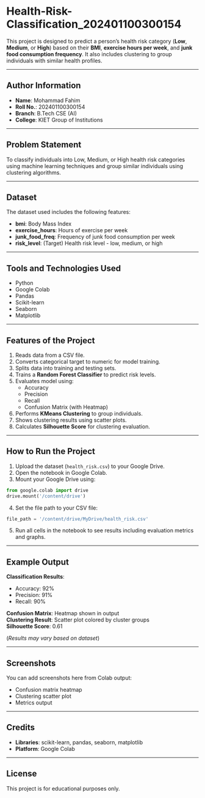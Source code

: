 # Health-Risk-Classification_202401100300154

This project is designed to predict a person’s health risk category (**Low**, **Medium**, or **High**) based on their **BMI**, **exercise hours per week**, and **junk food consumption frequency**. It also includes clustering to group individuals with similar health profiles.

---

##  Author Information

- **Name**: Mohammad Fahim  
- **Roll No.**: 202401100300154
- **Branch**: B.Tech CSE (AI)  
- **College**: KIET Group of Institutions  

---

##  Problem Statement

To classify individuals into Low, Medium, or High health risk categories using machine learning techniques and group similar individuals using clustering algorithms.

---

##  Dataset

The dataset used includes the following features:
- **bmi**: Body Mass Index
- **exercise_hours**: Hours of exercise per week
- **junk_food_freq**: Frequency of junk food consumption per week
- **risk_level**: (Target) Health risk level - low, medium, or high

---

##  Tools and Technologies Used

- Python  
- Google Colab  
- Pandas  
- Scikit-learn  
- Seaborn  
- Matplotlib  

---

##  Features of the Project

1. Reads data from a CSV file.
2. Converts categorical target to numeric for model training.
3. Splits data into training and testing sets.
4. Trains a **Random Forest Classifier** to predict risk levels.
5. Evaluates model using:
   - Accuracy
   - Precision
   - Recall
   - Confusion Matrix (with Heatmap)
6. Performs **KMeans Clustering** to group individuals.
7. Shows clustering results using scatter plots.
8. Calculates **Silhouette Score** for clustering evaluation.

---

##  How to Run the Project

1. Upload the dataset (`health_risk.csv`) to your Google Drive.
2. Open the notebook in Google Colab.
3. Mount your Google Drive using:

```python
from google.colab import drive
drive.mount('/content/drive')
```

4. Set the file path to your CSV file:

```python
file_path = '/content/drive/MyDrive/health_risk.csv'
```

5. Run all cells in the notebook to see results including evaluation metrics and graphs.

---

##  Example Output

**Classification Results**:  
- Accuracy: 92%  
- Precision: 91%  
- Recall: 90%  

**Confusion Matrix**: Heatmap shown in output  
**Clustering Result**: Scatter plot colored by cluster groups  
**Silhouette Score**: 0.61

(*Results may vary based on dataset*)

---

##  Screenshots

You can add screenshots here from Colab output:
- Confusion matrix heatmap
- Clustering scatter plot
- Metrics output

---

##  Credits
- **Libraries**: scikit-learn, pandas, seaborn, matplotlib  
- **Platform**: Google Colab

---

## License

This project is for educational purposes only.

